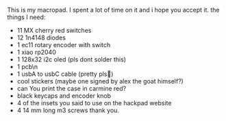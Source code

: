 This is my macropad. I spent a lot of time on it and i hope you accept it.
the things I need:
 - 11 MX cherry red switches
 - 12 1n4148 diodes
 - 1 ec11 rotary encoder with switch
 - 1 xiao rp2040
 - 1 128x32 i2c oled (pls dont solder this)
 - 1 pcb\n
 - 1 usbA to usbC cable (pretty pls🥺)
 - cool stickers (maybe one signed by alex the goat himself?)
 - can You print the case in carmine red?
 - black keycaps and encoder knob
 - 4 of the insets you said to use on the hackpad website
 - 4 14 mm long m3 screws
thank you.
